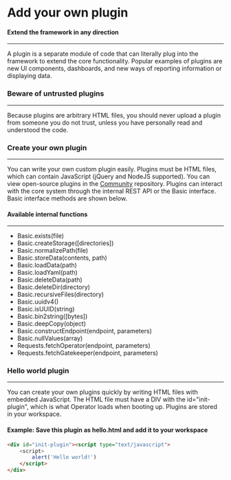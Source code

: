 
# Add your own plugin

#### Extend the framework in any direction

---

A plugin is a separate module of code that can literally plug into the framework to extend the core
functionality. Popular examples of plugins are new UI components, dashboards, and new ways
of reporting information or displaying data.

### Beware of untrusted plugins

---

Because plugins are arbitrary HTML files, you should never upload a plugin from someone you do
not trust, unless you have personally read and understood the code.

### Create your own plugin

---

You can write your own custom plugin easily. Plugins must be HTML files, which can contain JavaScript (jQuery
and NodeJS supported). You can view open-source plugins in the [Community](https://github.com/preludeorg/community) repository. 
Plugins can interact with the core system through the internal REST API or the Basic interface. Basic interface 
methods are shown below.

#### Available internal functions

---

- Basic.exists(file)
- Basic.createStorage([directories])
- Basic.normalizePath(file)
- Basic.storeData(contents, path)
- Basic.loadData(path)
- Basic.loadYaml(path)
- Basic.deleteData(path)
- Basic.deleteDir(directory)
- Basic.recursiveFiles(directory)
- Basic.uuidv4()
- Basic.isUUID(string)
- Basic.bin2string([bytes])
- Basic.deepCopy(object)
- Basic.constructEndpoint(endpoint, parameters)
- Basic.nullValues(array)
- Requests.fetchOperator(endpoint, parameters)
- Requests.fetchGatekeeper(endpoint, parameters)
    
### Hello world plugin

---

You can create your own plugins quickly by writing HTML files with embedded JavaScript. The HTML
file must have a DIV with the id="init-plugin", which is what Operator loads when booting up.
Plugins are stored in your workspace. 

#### Example: Save this plugin as hello.html and add it to your workspace

```html
<div id="init-plugin"><script type="text/javascript">
    <script>
        alert('Hello world!')    
    </script>
</div>
```